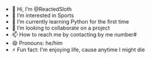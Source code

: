 - 👋 Hi, I’m @ReactedSloth
- 👀 I’m interested in Sports
- 🌱 I’m currently learning Python for the first time
- 💞️ I’m looking to collaborate on a project 
- 📫 How to reach me by contacting by me number#
- 😄 Pronouns: he/him
- ⚡ Fun fact: I'm enjoying life, cause anytime I might die
  

<!---
ReactedSloth/ReactedSloth is a ✨ special ✨ repository because its `README.md` (this file) appears on your GitHub profile.
You can click the Preview link to take a look at your changes.
--->
